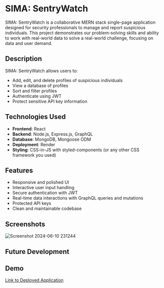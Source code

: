 # SIMA: SentryWatch

 SIMA: SentryWatch is a collaborative MERN stack single-page application designed for security professionals to manage and report suspicious individuals. This project demonstrates our problem-solving skills and ability to work with real-world data to solve a real-world challenge, focusing on data and user demand.

## Description

 SIMA: SentryWatch allows users to:
- Add, edit, and delete profiles of suspicious individuals
- View a database of profiles
- Sort and filter profiles
- Authenticate using JWT
- Protect sensitive API key information

## Technologies Used

- **Frontend**: React
- **Backend**: Node.js, Express.js, GraphQL
- **Database**: MongoDB, Mongoose ODM
- **Deployment**: Render
- **Styling**: CSS-in-JS with styled-components (or any other CSS framework you used)

## Features

- Responsive and polished UI
- Interactive user input handling
- Secure authentication with JWT
- Real-time data interactions with GraphQL queries and mutations
- Protected API keys
- Clean and maintainable codebase

## Screenshots
![Screenshot 2024-06-10 231244](https://github.com/dumpsterRat92/SecurityIntellegenceManagementApp/assets/153157275/5c30f009-87e3-4074-a4d6-8e3c2e6fc0fc)

## Future Development

## Demo

[Link to Deployed Application](https://sima-sentrywatch.onrender.com/)

